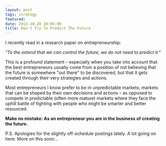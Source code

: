 ```yaml
---
layout: post
tags: strategy
featured: 
date: 2013-10-28 10:03:00
title: Don't Try To Predict The Future
---
```

I recently read in a research paper on entrepreneurship:

_"To the extend that we can control the future, we do not need to predict it."_

This is a profound statement – especially when you take into account that the best entrepreneurs usually come from a position of not believing that the future is somewhere "out there" to be discovered, but that it gets created through their very strategies and actions.

Most entrepreneurs I know prefer to be in unpredictable markets; markets that can be shaped by their own decisions and actions – as opposed to compete in predictable (often more mature) markets where they face the uphill battle of fighting with people who might be smarter and better resourced.

**Make no mistake: As an entrepreneur you are in the business of creating the future.**

P.S. Apologies for the slightly off-schedule postings lately. A lot going on here. More on this soon…